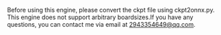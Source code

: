 Before using this engine, please convert the ckpt file using ckpt2onnx.py. This engine does not support arbitrary boardsizes.If you have any questions, you can contact me via email at 2943354649@qq.com.
